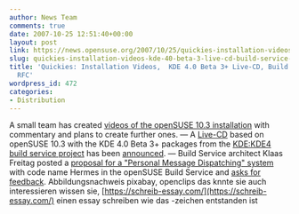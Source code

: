 ```yaml
---
author: News Team
comments: true
date: 2007-10-25 12:51:40+00:00
layout: post
link: https://news.opensuse.org/2007/10/25/quickies-installation-videos-kde-40-beta-3-live-cd-build-service-notification-rfc/
slug: quickies-installation-videos-kde-40-beta-3-live-cd-build-service-notification-rfc
title: 'Quickies: Installation Videos,  KDE 4.0 Beta 3+ Live-CD, Build Service Notification
  RFC'
wordpress_id: 472
categories:
- Distribution
---
```


A small team has created [videos of the openSUSE 10.3 installation](http://en.opensuse.org/Videos) with commentary and plans to create further ones. — A [Live-CD](http://home.kde.org/~binner/kde-four-live/) based on openSUSE 10.3 with the KDE 4.0 Beta 3+ packages from the [KDE:KDE4 build service project](http://en.opensuse.org/KDE4) has been [announced](http://kdedevelopers.org/node/3061). — Build Service architect Klaas Freitag posted a [proposal for a "Personal Message Dispatching" system](http://en.opensuse.org/Build_Service/Concepts/Notification) with code name Hermes in the openSUSE Build Service and [asks for feedback](http://lists.opensuse.org/opensuse-buildservice/2007-10/msg00168.html). Abbildungsnachweis pixabay, openclips das knnte sie auch interessieren wissen sie, [https://schreib-essay.com/](https://schreib-essay.com/) einen essay schreiben wie das -zeichen entstanden ist
